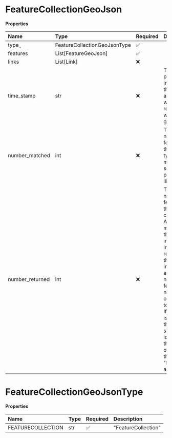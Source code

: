 # FeatureCollectionGeoJson

**Properties**

| Name            | Type                         | Required | Description                                                                                                                                                                                                                                                                                      |
| :-------------- | :--------------------------- | :------- | :----------------------------------------------------------------------------------------------------------------------------------------------------------------------------------------------------------------------------------------------------------------------------------------------- |
| type\_          | FeatureCollectionGeoJsonType | ✅       |                                                                                                                                                                                                                                                                                                  |
| features        | List[FeatureGeoJson]         | ✅       |                                                                                                                                                                                                                                                                                                  |
| links           | List[Link]                   | ❌       |                                                                                                                                                                                                                                                                                                  |
| time_stamp      | str                          | ❌       | This property indicates the time and date when the response was generated.                                                                                                                                                                                                                       |
| number_matched  | int                          | ❌       | The number of features of the feature type that match the selection parameters like `bbox`.                                                                                                                                                                                                      |
| number_returned | int                          | ❌       | The number of features in the feature collection. A server may omit this information in a response, if the information about the number of features is not known or difficult to compute. If the value is provided, the value shall be identical to the number of items in the "features" array. |

# FeatureCollectionGeoJsonType

**Properties**

| Name              | Type | Required | Description         |
| :---------------- | :--- | :------- | :------------------ |
| FEATURECOLLECTION | str  | ✅       | "FeatureCollection" |

<!-- This file was generated by liblab | https://liblab.com/ -->
